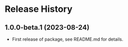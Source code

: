 # Release History

## 1.0.0-beta.1 (2023-08-24)

- First release of package, see README.md for details.
